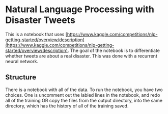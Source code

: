 # Natural Language Processing with Disaster Tweets
This is a notebook that uses [https://www.kaggle.com/competitions/nlp-getting-started/overview/description](https://www.kaggle.com/competitions/nlp-getting-started/overview/description). The goal of the notebook is to differentiate whether tweets are about a real disaster. This was done with a recurrent neural network.

## Structure
There is a notebook with all of the data. To run the notebook, you have two choices. One is uncomment out the labled lines in the notebook, and redo all of the training OR copy the files from the output directory, into the same directory, which has the history of all of the training saved.

